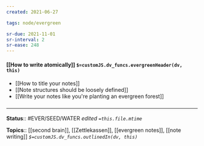 ```yaml
---
created: 2021-06-27

tags: node/evergreen

sr-due: 2021-11-01
sr-interval: 2
sr-ease: 248
---
```


#### [[How to write atomically]] `$=customJS.dv_funcs.evergreenHeader(dv, this)`

- [[How to title your notes]]
- [[Note structures should be loosely defined]]
- [[Write your notes like you're planting an evergreen forest]]

### <hr class="footnote"/>
**Status**:: #EVER/SEED/WATER 
*edited `=this.file.mtime`*

**Topics**:: [[second brain]], [[Zettlekassen]], [[evergreen notes]],   [[note writing]] 
*`$=customJS.dv_funcs.outlinedIn(dv, this)`*
